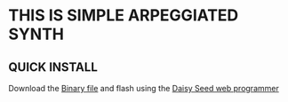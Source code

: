 # THIS IS SIMPLE ARPEGGIATED SYNTH

## QUICK INSTALL
Download the [Binary file](https://github.com/Synthux-Academy/simple-fix-instruments/raw/main/daisyduino/simple-arpeggiator/simple-arpeggiator.bin) and flash using the [Daisy Seed web programmer](https://electro-smith.github.io/Programmer/)
